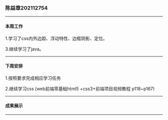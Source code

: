 ### 陈益章202112754

***

#### **本周工作**

1.学习了css内外边距、浮动特性、边框阴影、定位。

3.继续学习了java。



***

#### **下周安排**

1.按照要求完成相应学习任务

2.继续学习css (web前端零基础html5 +css3+前端项目视频教程 p118~p167)

***

#### **成果展示**

***